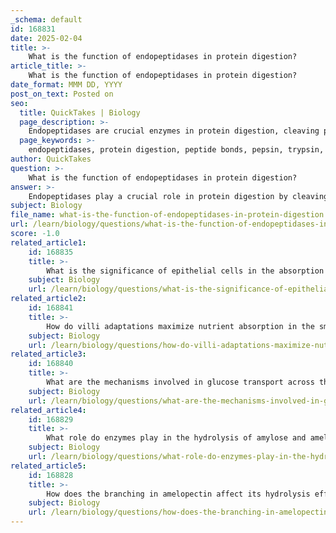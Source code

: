 ```yaml
---
_schema: default
id: 168831
date: 2025-02-04
title: >-
    What is the function of endopeptidases in protein digestion?
article_title: >-
    What is the function of endopeptidases in protein digestion?
date_format: MMM DD, YYYY
post_on_text: Posted on
seo:
  title: QuickTakes | Biology
  page_description: >-
    Endopeptidases are crucial enzymes in protein digestion, cleaving peptide bonds within protein chains to create smaller peptide fragments, facilitating further breakdown by exopeptidases and absorption of amino acids.
  page_keywords: >-
    endopeptidases, protein digestion, peptide bonds, pepsin, trypsin, proteases, amino acids, small intestine, pancreatic enzymes, digestive enzymes
author: QuickTakes
question: >-
    What is the function of endopeptidases in protein digestion?
answer: >-
    Endopeptidases play a crucial role in protein digestion by cleaving peptide bonds within the protein chain, rather than at the terminal ends. This action results in the formation of smaller peptide fragments, which is essential for the overall digestion process. \n\nFor instance, pepsin, an endopeptidase secreted in the stomach, initiates the breakdown of dietary proteins by targeting internal peptide bonds. This initial cleavage increases the surface area of the protein, making it more accessible for further digestion by exopeptidases, which remove amino acids from the ends of the peptide chains.\n\nThe process of protein digestion begins in the stomach and continues in the small intestine, where various proteases, including endopeptidases like trypsin (produced in the pancreas), further break down polypeptides into smaller peptides and eventually into free amino acids. These free amino acids can then be absorbed into the bloodstream through the intestinal epithelial cells.\n\nIn summary, endopeptidases are essential for initiating protein digestion and facilitating the subsequent actions of other digestive enzymes, ultimately leading to the absorption of amino acids.
subject: Biology
file_name: what-is-the-function-of-endopeptidases-in-protein-digestion.md
url: /learn/biology/questions/what-is-the-function-of-endopeptidases-in-protein-digestion
score: -1.0
related_article1:
    id: 168835
    title: >-
        What is the significance of epithelial cells in the absorption process?
    subject: Biology
    url: /learn/biology/questions/what-is-the-significance-of-epithelial-cells-in-the-absorption-process
related_article2:
    id: 168841
    title: >-
        How do villi adaptations maximize nutrient absorption in the small intestine?
    subject: Biology
    url: /learn/biology/questions/how-do-villi-adaptations-maximize-nutrient-absorption-in-the-small-intestine
related_article3:
    id: 168840
    title: >-
        What are the mechanisms involved in glucose transport across the intestinal epithelium?
    subject: Biology
    url: /learn/biology/questions/what-are-the-mechanisms-involved-in-glucose-transport-across-the-intestinal-epithelium
related_article4:
    id: 168829
    title: >-
        What role do enzymes play in the hydrolysis of amylose and amelopectin?
    subject: Biology
    url: /learn/biology/questions/what-role-do-enzymes-play-in-the-hydrolysis-of-amylose-and-amelopectin
related_article5:
    id: 168828
    title: >-
        How does the branching in amelopectin affect its hydrolysis efficiency?
    subject: Biology
    url: /learn/biology/questions/how-does-the-branching-in-amelopectin-affect-its-hydrolysis-efficiency
---
```


&nbsp;